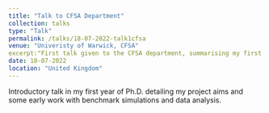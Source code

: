 ```yaml
---
title: "Talk to CFSA Department"
collection: talks
type: "Talk"
permalink: /talks/18-07-2022-talk1cfsa
venue: "Univeristy of Warwick, CFSA"
excerpt:"First talk given to the CFSA department, summarising my first year progress and outline of project."
date: 18-07-2022
location: "United Kingdom"
---
```



Introductory talk in my first year of Ph.D. detailing my project aims and some early work with benchmark simulations and data analysis.